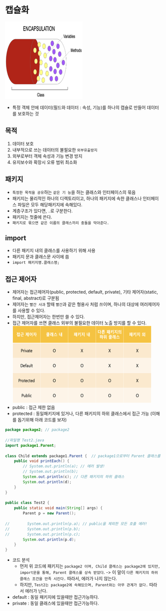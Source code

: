 # 캡슐화
<img src="img/capsule.png" width="250px" height="250px"></img>
- 특정 객체 안에 데이터(필드와 데이터 : 속성, 기능)를 하나의 캡슐로 만들어 데이터를 보호하는 것
## 목적
1. 데이터 보호
2. 내부적으로 쓰는 데이터의 불필요한 `외부유출방지`
3. 외부로부터 객체 속성과 기능 변경 방지
4. 유지보수와 확장시 오류 범위 최소화

## 패키지 
- `특정한 목적을 공유`하는 `같은 기 능`을 하는 클래스와 인터페이스의 묶음
- 패키지는 물리적인 하나의 디렉토리이고, 하나의 패키지에 속한 클래스나 인터페이스 파일은 모두 해당패키지에 속해있다.
- 계층구조가 있다면, `.`로 구분한다.
- 패키지는 첫줄에 쓴다.
- `패키지로 묶으면 같은 이름의 클래스끼리 충돌을 막아준다.`

## import
- 다른 패키지 내의 클래스를 사용하기 위해 사용
- 패키지 문과 클래스문 사이에 씀
- `import 패키지명.클래스명;`

## 접근 제어자
- 제어자는 접근제어자(public, protected, default, private), 기타 제어자(static, final, abstract)로 구분됨
- 제어자는 `빨간 사과` 할때 `빨간`과 같은 형용사 처럼 쓰이며, 하나의 대상에 여러제어자를 사용할 수 있다.
- 하지만, 접근제어자는 한번만 쓸 수 있다.
- 접근 제어자를 쓰면 클래스 외부의 불필요한 데이터 노출 방지를 할 수 있다.
<img src="img/contact.png" width="450px" height="250px"></img>
- public : 접근 제한 없음
- protected : 동일패키지에 있거나, 다른 패키지의 하위 클래스에서 접근 가능
(이해를 돕기위해 아래 코드를 보자)
```java
package package2; // package2 

//파일명 Test2.java
import package1.Parent;

class Child extends package1.Parent {  // package1으로부터 Parent 클래스를 상속
    public void printEach() {
        // System.out.println(a); // 에러 발생!
        // System.out.println(b);
        System.out.println(c); // 다른 패키지의 하위 클래스
        System.out.println(d);
    }
}

public class Test2 {
    public static void main(String[] args) {
        Parent p = new Parent();

//        System.out.println(p.a); // public을 제외한 모든 호출 에러!
//        System.out.println(p.b);
//        System.out.println(p.c);
        System.out.println(p.d);
    }
}
```
- 코드 분석
    -  먼저 위 코드에 패키지는 `package2 이며, Child 클래스는 package2에 있지만, import문을 통해, Parent 클래스를 상속 받았다`. -> 이 말이 `다른 패키지의 하위 클래스 조건을 만족 시킨다.`
    따라서, 에러가 나지 않는다.
    - 하지만, `Test2는 package2에 속해있으며, Parent와는 아무 관계가 없다.` 따라서 에러가 난다.
- default : 동일 패키지에 있을때만 접근가능하다.
- private : 동일 클래스에 있을때만 접근가능하다.